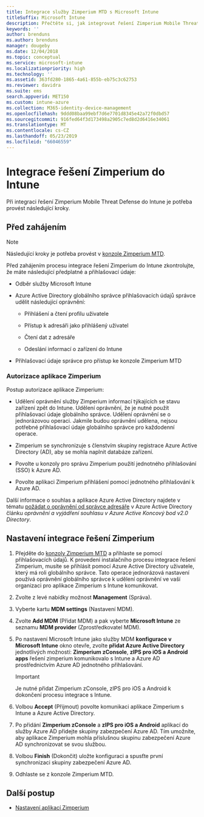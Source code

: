 ```yaml
---
title: Integrace služby Zimperium MTD s Microsoft Intune
titleSuffix: Microsoft Intune
description: Přečtěte si, jak integrovat řešení Zimperium Mobile Threat Defense s Microsoft Intune, abyste mohli regulovat přístup mobilních zařízení k firemním prostředkům.
keywords: ''
author: brenduns
ms.author: brenduns
manager: dougeby
ms.date: 12/04/2018
ms.topic: conceptual
ms.service: microsoft-intune
ms.localizationpriority: high
ms.technology: ''
ms.assetid: 363fd280-1865-4a61-855b-eb75c3c62753
ms.reviewer: davidra
ms.suite: ems
search.appverid: MET150
ms.custom: intune-azure
ms.collection: M365-identity-device-management
ms.openlocfilehash: 9ddd08baa99ebf7d6e7701d8345e42a72f0dbd57
ms.sourcegitcommit: 916fed64f3d173498a2905c7ed8d2d6416e34061
ms.translationtype: MT
ms.contentlocale: cs-CZ
ms.lasthandoff: 05/23/2019
ms.locfileid: "66046559"
---
```

# <a name="integrate-zimperium-with-intune"></a>Integrace řešení Zimperium do Intune

Při integraci řešení Zimperium Mobile Threat Defense do Intune je potřeba provést následující kroky.

## <a name="before-you-begin"></a>Před zahájením

> [!NOTE]
> Následující kroky je potřeba provést v [konzole Zimperium MTD](https://sso.zimperium.com/signon/aad/).

Před zahájením procesu integrace řešení Zimperium do Intune zkontrolujte, že máte následující předplatné a přihlašovací údaje:

-   Odběr služby Microsoft Intune

-   Azure Active Directory globálního správce přihlašovacích údajů správce udělit následující oprávnění:

    -   Přihlášení a čtení profilu uživatele

    -   Přístup k adresáři jako přihlášený uživatel

    -   Čtení dat z adresáře

    -   Odeslání informací o zařízení do Intune

-   Přihlašovací údaje správce pro přístup ke konzole Zimperium MTD

### <a name="zimperium-app-authorization"></a>Autorizace aplikace Zimperium

Postup autorizace aplikace Zimperium:

-   Udělení oprávnění služby Zimperium informací týkajících se stavu zařízení zpět do Intune. Udělení oprávnění, že je nutné použít přihlašovací údaje globálního správce. Udělení oprávnění se o jednorázovou operaci. Jakmile budou oprávnění udělena, nejsou potřebné přihlašovací údaje globálního správce pro každodenní operace.

-   Zimperium se synchronizuje s členstvím skupiny registrace Azure Active Directory (AD), aby se mohla naplnit databáze zařízení.

-   Povolte u konzoly pro správu Zimperium použití jednotného přihlašování (SSO) k Azure AD.

-   Povolte aplikaci Zimperium přihlášení pomocí jednotného přihlašování k Azure AD.

Další informace o souhlas a aplikace Azure Active Directory najdete v tématu [požádat o oprávnění od správce adresáře](https://docs.microsoft.com/azure/active-directory/develop/v2-permissions-and-consent#request-the-permissions-from-a-directory-admin) v Azure Active Directory článku *oprávnění a vyjádření souhlasu v Azure Active Koncový bod v2.0 Directory*.


## <a name="to-set-up-zimperium-integration"></a>Nastavení integrace řešení Zimperium

1.  Přejděte do [konzoly Zimperium MTD](https://sso.zimperium.com/signon/aad/) a přihlaste se pomocí přihlašovacích údajů. K provedení instalačního procesu integrace řešení Zimperium, musíte se přihlásit pomocí Azure Active Directory uživatele, který má roli globálního správce. Tato operace jednorázová nastavení používá oprávnění globálního správce k udělení oprávnění ve vaší organizaci pro aplikace Zimperium s Intune komunikovat. 

2.  Zvolte z levé nabídky možnost **Management** (Správa).

3.  Vyberte kartu **MDM settings** (Nastavení MDM).

4.  Zvolte **Add MDM** (Přidat MDM) a pak vyberte **Microsoft Intune** ze seznamu **MDM provider** (Zprostředkovatel MDM).

5.  Po nastavení Microsoft Intune jako služby MDM **konfigurace v Microsoft Intune** okno otevře, zvolte **přidat Azure Active Directory** jednotlivých možností: **Zimperium zConsole**, **zIPS pro iOS a Android apps** řešení zimperium komunikovalo s Intune a Azure AD prostřednictvím Azure AD jednotného přihlašování.

    > [!IMPORTANT]  
    > Je nutné přidat Zimperium zConsole, zIPS pro iOS a Android k dokončení procesu integrace s Intune.

6.  Volbou **Accept** (Přijmout) povolte komunikaci aplikace Zimperium s Intune a Azure Active Directory.

7.  Po přidání **Zimperium zConsole** a **zIPS pro iOS a Android** aplikací do služby Azure AD přidejte skupiny zabezpečení Azure AD. Tím umožníte, aby aplikace Zimperium mohla příslušnou skupinu zabezpečení Azure AD synchronizovat se svou službou.

8.  Volbou **Finish** (Dokončit) uložte konfiguraci a spusťte první synchronizaci skupiny zabezpečení Azure AD.

9.  Odhlaste se z konzole Zimperium MTD.

## <a name="next-steps"></a>Další postup

-   [Nastavení aplikací Zimperium](mtd-apps-ios-app-configuration-policy-add-assign.md)
